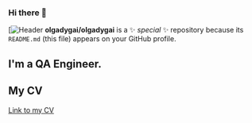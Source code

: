 ### Hi there 👋

[![Header](https://drive.google.com/file/d/150TxHVBeYB7MJURG4Va-KovC-aIfcELi/view?usp=sharing)
**olgadygai/olgadygai** is a ✨ _special_ ✨ repository because its `README.md` (this file) appears on your GitHub profile.

## I'm a QA Engineer.

## My CV
[Link to my CV](https://drive.google.com/file/d/1sojBSg1_WZAmQba8c783TCTDg5xnGH_x/view?usp=sharing)

